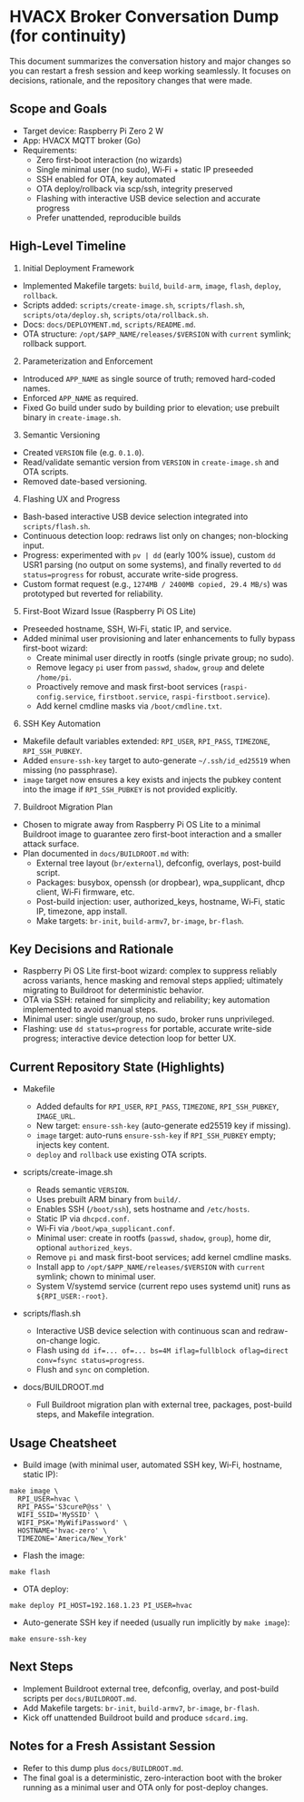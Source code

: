# HVACX Broker Conversation Dump (for continuity)

This document summarizes the conversation history and major changes so you can restart a fresh session and keep working seamlessly. It focuses on decisions, rationale, and the repository changes that were made.

## Scope and Goals
- Target device: Raspberry Pi Zero 2 W
- App: HVACX MQTT broker (Go)
- Requirements:
  - Zero first-boot interaction (no wizards)
  - Single minimal user (no sudo), Wi‑Fi + static IP preseeded
  - SSH enabled for OTA, key automated
  - OTA deploy/rollback via scp/ssh, integrity preserved
  - Flashing with interactive USB device selection and accurate progress
  - Prefer unattended, reproducible builds

## High-Level Timeline

1) Initial Deployment Framework
- Implemented Makefile targets: `build`, `build-arm`, `image`, `flash`, `deploy`, `rollback`.
- Scripts added: `scripts/create-image.sh`, `scripts/flash.sh`, `scripts/ota/deploy.sh`, `scripts/ota/rollback.sh`.
- Docs: `docs/DEPLOYMENT.md`, `scripts/README.md`.
- OTA structure: `/opt/$APP_NAME/releases/$VERSION` with `current` symlink; rollback support.

2) Parameterization and Enforcement
- Introduced `APP_NAME` as single source of truth; removed hard-coded names.
- Enforced `APP_NAME` as required.
- Fixed Go build under sudo by building prior to elevation; use prebuilt binary in `create-image.sh`.

3) Semantic Versioning
- Created `VERSION` file (e.g. `0.1.0`).
- Read/validate semantic version from `VERSION` in `create-image.sh` and OTA scripts.
- Removed date-based versioning.

4) Flashing UX and Progress
- Bash-based interactive USB device selection integrated into `scripts/flash.sh`.
- Continuous detection loop: redraws list only on changes; non-blocking input.
- Progress: experimented with `pv | dd` (early 100% issue), custom `dd` USR1 parsing (no output on some systems), and finally reverted to `dd status=progress` for robust, accurate write-side progress.
- Custom format request (e.g., `1274MB / 2400MB copied, 29.4 MB/s`) was prototyped but reverted for reliability.

5) First-Boot Wizard Issue (Raspberry Pi OS Lite)
- Preseeded hostname, SSH, Wi‑Fi, static IP, and service.
- Added minimal user provisioning and later enhancements to fully bypass first-boot wizard:
  - Create minimal user directly in rootfs (single private group; no sudo).
  - Remove legacy `pi` user from `passwd`, `shadow`, `group` and delete `/home/pi`.
  - Proactively remove and mask first-boot services (`raspi-config.service`, `firstboot.service`, `raspi-firstboot.service`).
  - Add kernel cmdline masks via `/boot/cmdline.txt`.

6) SSH Key Automation
- Makefile default variables extended: `RPI_USER`, `RPI_PASS`, `TIMEZONE`, `RPI_SSH_PUBKEY`.
- Added `ensure-ssh-key` target to auto-generate `~/.ssh/id_ed25519` when missing (no passphrase).
- `image` target now ensures a key exists and injects the pubkey content into the image if `RPI_SSH_PUBKEY` is not provided explicitly.

7) Buildroot Migration Plan
- Chosen to migrate away from Raspberry Pi OS Lite to a minimal Buildroot image to guarantee zero first-boot interaction and a smaller attack surface.
- Plan documented in `docs/BUILDROOT.md` with:
  - External tree layout (`br/external`), defconfig, overlays, post-build script.
  - Packages: busybox, openssh (or dropbear), wpa_supplicant, dhcp client, Wi‑Fi firmware, etc.
  - Post-build injection: user, authorized_keys, hostname, Wi‑Fi, static IP, timezone, app install.
  - Make targets: `br-init`, `build-armv7`, `br-image`, `br-flash`.

## Key Decisions and Rationale
- Raspberry Pi OS Lite first-boot wizard: complex to suppress reliably across variants, hence masking and removal steps applied; ultimately migrating to Buildroot for deterministic behavior.
- OTA via SSH: retained for simplicity and reliability; key automation implemented to avoid manual steps.
- Minimal user: single user/group, no sudo, broker runs unprivileged.
- Flashing: use `dd status=progress` for portable, accurate write-side progress; interactive device detection loop for better UX.

## Current Repository State (Highlights)

- Makefile
  - Added defaults for `RPI_USER`, `RPI_PASS`, `TIMEZONE`, `RPI_SSH_PUBKEY`, `IMAGE_URL`.
  - New target: `ensure-ssh-key` (auto-generate ed25519 key if missing).
  - `image` target: auto-runs `ensure-ssh-key` if `RPI_SSH_PUBKEY` empty; injects key content.
  - `deploy` and `rollback` use existing OTA scripts.

- scripts/create-image.sh
  - Reads semantic `VERSION`.
  - Uses prebuilt ARM binary from `build/`.
  - Enables SSH (`/boot/ssh`), sets hostname and `/etc/hosts`.
  - Static IP via `dhcpcd.conf`.
  - Wi‑Fi via `/boot/wpa_supplicant.conf`.
  - Minimal user: create in rootfs (`passwd`, `shadow`, `group`), home dir, optional `authorized_keys`.
  - Remove `pi` and mask first-boot services; add kernel cmdline masks.
  - Install app to `/opt/$APP_NAME/releases/$VERSION` with `current` symlink; chown to minimal user.
  - System V/systemd service (current repo uses systemd unit) runs as `${RPI_USER:-root}`.

- scripts/flash.sh
  - Interactive USB device selection with continuous scan and redraw-on-change logic.
  - Flash using `dd if=... of=... bs=4M iflag=fullblock oflag=direct conv=fsync status=progress`.
  - Flush and `sync` on completion.

- docs/BUILDROOT.md
  - Full Buildroot migration plan with external tree, packages, post-build steps, and Makefile integration.

## Usage Cheatsheet

- Build image (with minimal user, automated SSH key, Wi‑Fi, hostname, static IP):
```
make image \
  RPI_USER=hvac \
  RPI_PASS='S3cureP@ss' \
  WIFI_SSID='MySSID' \
  WIFI_PSK='MyWifiPassword' \
  HOSTNAME='hvac-zero' \
  TIMEZONE='America/New_York'
```
- Flash the image:
```
make flash
```
- OTA deploy:
```
make deploy PI_HOST=192.168.1.23 PI_USER=hvac
```
- Auto-generate SSH key if needed (usually run implicitly by `make image`):
```
make ensure-ssh-key
```

## Next Steps
- Implement Buildroot external tree, defconfig, overlay, and post-build scripts per `docs/BUILDROOT.md`.
- Add Makefile targets: `br-init`, `build-armv7`, `br-image`, `br-flash`.
- Kick off unattended Buildroot build and produce `sdcard.img`.

## Notes for a Fresh Assistant Session
- Refer to this dump plus `docs/BUILDROOT.md`.
- The final goal is a deterministic, zero-interaction boot with the broker running as a minimal user and OTA only for post-deploy changes.

